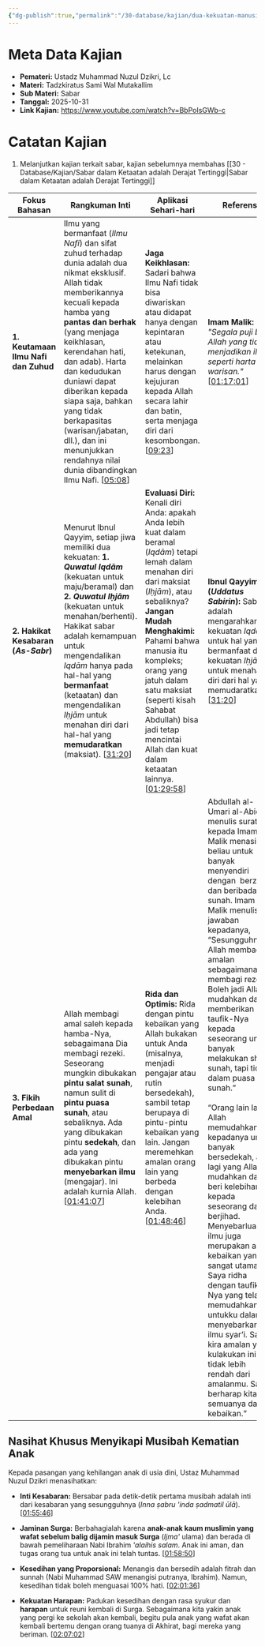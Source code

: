 ```yaml
---
{"dg-publish":true,"permalink":"/30-database/kajian/dua-kekuatan-manusia-untuk-bersabar/","tags":["kajian"]}
---
```





# Meta Data Kajian 
<div><ul class="dataview list-view-ul"><li><span><strong>Pemateri:</strong> Ustadz Muhammad Nuzul Dzikri, Lc</span></li><li><span><strong>Materi:</strong> Tadzkiratus Sami Wal Mutakallim</span></li><li><span><strong>Sub Materi:</strong> Sabar</span></li><li><span><strong>Tanggal:</strong> 2025-10-31</span></li><li><span><strong>Link Kajian:</strong> <a rel="noopener nofollow" class="external-link" href="https://www.youtube.com/watch?v=BbPoIsGWb-c" target="_blank">https://www.youtube.com/watch?v=BbPoIsGWb-c</a></span></li></ul></div>

# Catatan Kajian
1. Melanjutkan kajian terkait sabar, kajian sebelumnya membahas [[30 - Database/Kajian/Sabar dalam Ketaatan adalah Derajat Tertinggi\|Sabar dalam Ketaatan adalah Derajat Tertinggi]] 

| **Fokus Bahasan**                    | **Rangkuman Inti**                                                                                                                                                                                                                                                                                                                                                                                                                                                                  | **Aplikasi Sehari-hari**                                                                                                                                                                                                                                                                                                                                                                                                           | **Referensi**                                                                                                                                                                                                                                                                                                                                                                                                                                                                                                                                                                                                                                                                                                                                                                                                                           |
| ------------------------------------ | ----------------------------------------------------------------------------------------------------------------------------------------------------------------------------------------------------------------------------------------------------------------------------------------------------------------------------------------------------------------------------------------------------------------------------------------------------------------------------------- | ---------------------------------------------------------------------------------------------------------------------------------------------------------------------------------------------------------------------------------------------------------------------------------------------------------------------------------------------------------------------------------------------------------------------------------- | --------------------------------------------------------------------------------------------------------------------------------------------------------------------------------------------------------------------------------------------------------------------------------------------------------------------------------------------------------------------------------------------------------------------------------------------------------------------------------------------------------------------------------------------------------------------------------------------------------------------------------------------------------------------------------------------------------------------------------------------------------------------------------------------------------------------------------------- |
| **1. Keutamaan Ilmu Nafi dan Zuhud** | Ilmu yang bermanfaat (_Ilmu Nafi_) dan sifat zuhud terhadap dunia adalah dua nikmat eksklusif. Allah tidak memberikannya kecuali kepada hamba yang **pantas dan berhak** (yang menjaga keikhlasan, kerendahan hati, dan adab). Harta dan kedudukan duniawi dapat diberikan kepada siapa saja, bahkan yang tidak berkapasitas (warisan/jabatan, dll.), dan ini menunjukkan rendahnya nilai dunia dibandingkan Ilmu Nafi. [[05:08](http://www.youtube.com/watch?v=BbPoIsGWb-c&t=308)] | **Jaga Keikhlasan:** Sadari bahwa Ilmu Nafi tidak bisa diwariskan atau didapat hanya dengan kepintaran atau ketekunan, melainkan harus dengan kejujuran kepada Allah secara lahir dan batin, serta menjaga diri dari kesombongan. [[09:23](http://www.youtube.com/watch?v=BbPoIsGWb-c&t=563)]                                                                                                                                      | **Imam Malik:** _"Segala puji bagi Allah yang tidak menjadikan ilmu seperti harta warisan."_ [[01:17:01](http://www.youtube.com/watch?v=BbPoIsGWb-c&t=4621)]                                                                                                                                                                                                                                                                                                                                                                                                                                                                                                                                                                                                                                                                            |
| **2. Hakikat Kesabaran (_As-Sabr_)** | Menurut Ibnul Qayyim, setiap jiwa memiliki dua kekuatan: **1. _Quwatul Iqdām_** (kekuatan untuk maju/beramal) dan **2. _Quwatul Iḥjām_** (kekuatan untuk menahan/berhenti). Hakikat sabar adalah kemampuan untuk mengendalikan _Iqdām_ hanya pada hal-hal yang **bermanfaat** (ketaatan) dan mengendalikan _Iḥjām_ untuk menahan diri dari hal-hal yang **memudaratkan** (maksiat). [[31:20](http://www.youtube.com/watch?v=BbPoIsGWb-c&t=1880)]                                    | **Evaluasi Diri:** Kenali diri Anda: apakah Anda lebih kuat dalam beramal (_Iqdām_) tetapi lemah dalam menahan diri dari maksiat (_Iḥjām_), atau sebaliknya? **Jangan Mudah Menghakimi:** Pahami bahwa manusia itu kompleks; orang yang jatuh dalam satu maksiat (seperti kisah Sahabat Abdullah) bisa jadi tetap mencintai Allah dan kuat dalam ketaatan lainnya. [[01:29:58](http://www.youtube.com/watch?v=BbPoIsGWb-c&t=5398)] | **Ibnul Qayyim (_Uddatus Sabirin_):** Sabar adalah mengarahkan kekuatan _Iqdām_ untuk hal yang bermanfaat dan kekuatan _Iḥjām_ untuk menahan diri dari hal yang memudaratkan. [[31:20](http://www.youtube.com/watch?v=BbPoIsGWb-c&t=1880)]                                                                                                                                                                                                                                                                                                                                                                                                                                                                                                                                                                                              |
| **3. Fikih Perbedaan Amal**          | Allah membagi amal saleh kepada hamba-Nya, sebagaimana Dia membagi rezeki. Seseorang mungkin dibukakan **pintu salat sunah**, namun sulit di **pintu puasa sunah**, atau sebaliknya. Ada yang dibukakan pintu **sedekah**, dan ada yang dibukakan pintu **menyebarkan ilmu** (mengajar). Ini adalah kurnia Allah. [[01:41:07](http://www.youtube.com/watch?v=BbPoIsGWb-c&t=6067)]                                                                                                   | **Rida dan Optimis:** Rida dengan pintu kebaikan yang Allah bukakan untuk Anda (misalnya, menjadi pengajar atau rutin bersedekah), sambil tetap berupaya di pintu-pintu kebaikan yang lain. Jangan meremehkan amalan orang lain yang berbeda dengan kelebihan Anda. [[01:48:46](http://www.youtube.com/watch?v=BbPoIsGWb-c&t=6526)]                                                                                                | Abdullah al-Umari al-Abid menulis surat kepada Imam Malik menasihati beliau untuk banyak menyendiri dengan  berzikir dan beribadah sunah. Imam Malik menulis jawaban kepadanya, “Sesungguhnya Allah membagi amalan sebagaimana membagi rezeki. Boleh jadi Allah mudahkan dan memberikan taufik-Nya kepada seseorang untuk banyak melakukan shalat sunah, tapi tidak dalam puasa sunah.”<br><br>“Orang lain lagi, Allah memudahkan kepadanya untuk banyak bersedekah, ada lagi yang Allah mudahkan dan beri kelebihan kepada seseorang dalam berjihad. Menyebarluaskan ilmu juga merupakan amal kebaikan yang sangat utama. Saya ridha dengan taufik-Nya yang telah memudahkan untukku dalam menyebarkan ilmu syar’i. Saya kira amalan yang kulakukan ini tidak lebih rendah dari amalanmu. Saya berharap kita semuanya dalam kebaikan.” |

## Nasihat Khusus Menyikapi Musibah Kematian Anak

Kepada pasangan yang kehilangan anak di usia dini, Ustaz Muhammad Nuzul Dzikri menasihatkan:

- **Inti Kesabaran:** Bersabar pada detik-detik pertama musibah adalah inti dari kesabaran yang sesungguhnya (_Inna ṣabru 'inda ṣadmatil ūlā_). [[01:55:46](http://www.youtube.com/watch?v=BbPoIsGWb-c&t=6946)]
    
- **Jaminan Surga:** Berbahagialah karena **anak-anak kaum muslimin yang wafat sebelum balig dijamin masuk Surga** (_Ijma'_ ulama) dan berada di bawah pemeliharaan Nabi Ibrahim _'alaihis salam_. Anak ini aman, dan tugas orang tua untuk anak ini telah tuntas. [[01:58:50](http://www.youtube.com/watch?v=BbPoIsGWb-c&t=7130)]
    
- **Kesedihan yang Proporsional:** Menangis dan bersedih adalah fitrah dan sunnah (Nabi Muhammad SAW menangisi putranya, Ibrahim). Namun, kesedihan tidak boleh menguasai 100% hati. [[02:01:36](http://www.youtube.com/watch?v=BbPoIsGWb-c&t=7296)]
    
- **Kekuatan Harapan:** Padukan kesedihan dengan rasa syukur dan **harapan** untuk reuni kembali di Surga. Sebagaimana kita yakin anak yang pergi ke sekolah akan kembali, begitu pula anak yang wafat akan kembali bertemu dengan orang tuanya di Akhirat, bagi mereka yang beriman. [[02:07:02](http://www.youtube.com/watch?v=BbPoIsGWb-c&t=7622)]

